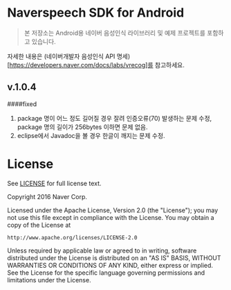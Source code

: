# **Naverspeech SDK for Android**

> 본 저장소는 Android용 네이버 음성인식 라이브러리 및 예제 프로젝트를 포함하고 있습니다.

자세한 내용은 (네이버개발자 음성인식 API 명세)[https://developers.naver.com/docs/labs/vrecog]를 참고하세요.


v.1.0.4
-------------
####fixed
1. package 명이 어느 정도 길어질 경우 잘려 인증오류(70) 발생하는 문제 수정, package 명의 길이가 256bytes 이하면 문제 없음.
2. eclipse에서 Javadoc을 볼 경우 한글이 깨지는 문제 수정.

License
==

See [LICENSE](LICENSE) for full license text.

Copyright 2016 Naver Corp.

Licensed under the Apache License, Version 2.0 (the "License");
you may not use this file except in compliance with the License.
You may obtain a copy of the License at

    http://www.apache.org/licenses/LICENSE-2.0

Unless required by applicable law or agreed to in writing, software
distributed under the License is distributed on an "AS IS" BASIS,
WITHOUT WARRANTIES OR CONDITIONS OF ANY KIND, either express or implied.
See the License for the specific language governing permissions and
limitations under the License.
